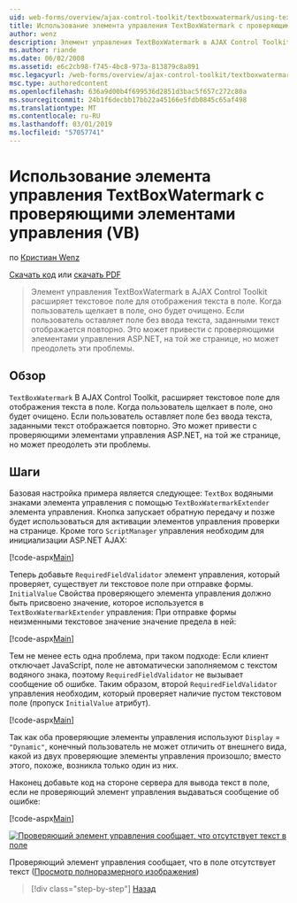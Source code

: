 ```yaml
---
uid: web-forms/overview/ajax-control-toolkit/textboxwatermark/using-textboxwatermark-with-validation-controls-vb
title: Использование элемента управления TextBoxWatermark с проверяющими элементами управления (Visual Basic) | Документация Майкрософт
author: wenz
description: Элемент управления TextBoxWatermark в AJAX Control Toolkit расширяет текстовое поле для отображения текста в поле. Когда пользователь щелкает в поле, его я...
ms.author: riande
ms.date: 06/02/2008
ms.assetid: e6c2cb98-f745-4bc8-973a-813879c8a891
msc.legacyurl: /web-forms/overview/ajax-control-toolkit/textboxwatermark/using-textboxwatermark-with-validation-controls-vb
msc.type: authoredcontent
ms.openlocfilehash: 636a9d00b4f699536d2851d3bac5f657c272c80a
ms.sourcegitcommit: 24b1f6decbb17bb22a45166e5fdb0845c65af498
ms.translationtype: MT
ms.contentlocale: ru-RU
ms.lasthandoff: 03/01/2019
ms.locfileid: "57057741"
---
```

<a name="using-textboxwatermark-with-validation-controls-vb"></a>Использование элемента управления TextBoxWatermark с проверяющими элементами управления (VB)
====================
по [Кристиан Wenz](https://github.com/wenz)

[Скачать код](http://download.microsoft.com/download/9/3/f/93f8daea-bebd-4821-833b-95205389c7d0/TextBoxWatermark2.vb.zip) или [скачать PDF](http://download.microsoft.com/download/b/6/a/b6ae89ee-df69-4c87-9bfb-ad1eb2b23373/textboxwatermark2VB.pdf)

> Элемент управления TextBoxWatermark в AJAX Control Toolkit расширяет текстовое поле для отображения текста в поле. Когда пользователь щелкает в поле, оно будет очищено. Если пользователь оставляет поле без ввода текста, заданными текст отображается повторно. Это может привести с проверяющими элементами управления ASP.NET, на той же странице, но может преодолеть эти проблемы.


## <a name="overview"></a>Обзор

`TextBoxWatermark` В AJAX Control Toolkit, расширяет текстовое поле для отображения текста в поле. Когда пользователь щелкает в поле, оно будет очищено. Если пользователь оставляет поле без ввода текста, заданными текст отображается повторно. Это может привести с проверяющими элементами управления ASP.NET, на той же странице, но может преодолеть эти проблемы.

## <a name="steps"></a>Шаги

Базовая настройка примера является следующее: `TextBox` водяными знаками элемента управления с помощью `TextBoxWatermarkExtender` элемента управления. Кнопка запускает обратную передачу и позже будет использоваться для активации элементов управления проверки на странице. Кроме того `ScriptManager` управления необходим для инициализации ASP.NET AJAX:

[!code-aspx[Main](using-textboxwatermark-with-validation-controls-vb/samples/sample1.aspx)]

Теперь добавьте `RequiredFieldValidator` элемент управления, который проверяет, существует ли текстовое поле при отправке формы. `InitialValue` Свойства проверяющего элемента управления должно быть присвоено значение, которое используется в `TextBoxWatermarkExtender` управления: При отправке формы неизменными текстовое значение значение предела в ней:

[!code-aspx[Main](using-textboxwatermark-with-validation-controls-vb/samples/sample2.aspx)]

Тем не менее есть одна проблема, при таком подходе: Если клиент отключает JavaScript, поле не автоматически заполняемом с текстом водяного знака, поэтому `RequiredFieldValidator` не вызывает сообщение об ошибке. Таким образом, второй `RequiredFieldValidator` управления необходим, который проверяет наличие пустом текстовом поле (пропуск `InitialValue` атрибут).

[!code-aspx[Main](using-textboxwatermark-with-validation-controls-vb/samples/sample3.aspx)]

Так как оба проверяющие элементы управления используют `Display` = `"Dynamic"`, конечный пользователь не может отличить от внешнего вида, какой из двух проверяющие элементы управления произошло; вместо этого, похоже, возникла только один из них.

Наконец добавьте код на стороне сервера для вывода текст в поле, если не проверяющий элемент управления выдаваться сообщение об ошибке:

[!code-aspx[Main](using-textboxwatermark-with-validation-controls-vb/samples/sample4.aspx)]


[![Проверяющий элемент управления сообщает, что отсутствует текст в поле](using-textboxwatermark-with-validation-controls-vb/_static/image2.png)](using-textboxwatermark-with-validation-controls-vb/_static/image1.png)

Проверяющий элемент управления сообщает, что в поле отсутствует текст ([Просмотр полноразмерного изображения](using-textboxwatermark-with-validation-controls-vb/_static/image3.png))

> [!div class="step-by-step"]
> [Назад](using-textboxwatermark-in-a-formview-vb.md)
